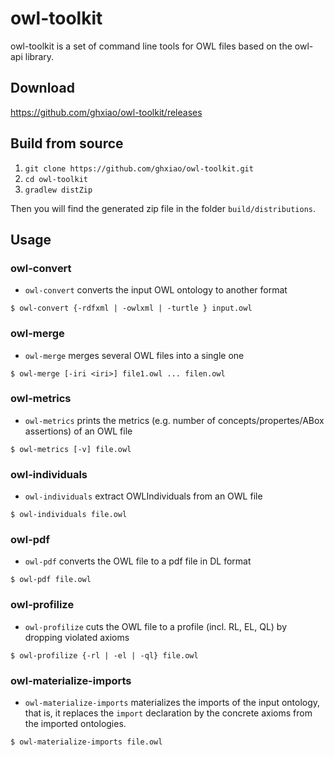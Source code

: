 owl-toolkit
===========

owl-toolkit is a set of command line tools for OWL files based on the owl-api library.

Download
---------
https://github.com/ghxiao/owl-toolkit/releases

Build from source
---------
1. `git clone https://github.com/ghxiao/owl-toolkit.git`
2. `cd owl-toolkit`
3. `gradlew distZip`

Then you will find the generated zip file in the folder `build/distributions`.


Usage
----------

### owl-convert

* `owl-convert` converts the input OWL ontology to another format

```console
$ owl-convert {-rdfxml | -owlxml | -turtle } input.owl
```

### owl-merge

* `owl-merge` merges several OWL files into a single one

```console
$ owl-merge [-iri <iri>] file1.owl ... filen.owl
```

### owl-metrics

* `owl-metrics` prints the metrics (e.g. number of concepts/propertes/ABox assertions) of an OWL file

```console
$ owl-metrics [-v] file.owl
```

### owl-individuals

* `owl-individuals` extract OWLIndividuals from an OWL file

```console
$ owl-individuals file.owl
```

### owl-pdf

* `owl-pdf` converts the OWL file to a pdf file in DL format
  
```console
$ owl-pdf file.owl
```

### owl-profilize

* `owl-profilize` cuts the OWL file to a profile (incl. RL, EL, QL) by dropping violated axioms

```console
$ owl-profilize {-rl | -el | -ql} file.owl
```
### owl-materialize-imports

* `owl-materialize-imports` materializes the imports of the input ontology, that is, 
it replaces the `import` declaration by the concrete axioms from the imported ontologies. 

```console
$ owl-materialize-imports file.owl 
```
